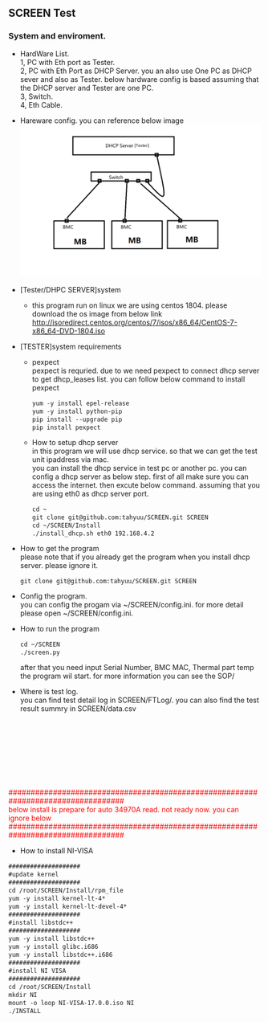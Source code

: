 ## SCREEN Test

### System and enviroment.

* HardWare List.<br>
  1, PC with Eth port as Tester.<br>
  2, PC with Eth Port as DHCP Server. you an also use One PC as DHCP sever and also as Tester. below hardware config is based assuming that the DHCP server and Tester are one PC.<br>
  3, Switch.<br>
  4, Eth Cable.<br>
  
* Hareware config. you can reference below image
![Image text](https://github.com/tahyuu/SCREEN/blob/master/SOP/HarwareConfig.png)
* [Tester/DHPC SERVER]system
  * this program run on linux
  we are using centos 1804. please download the os image from below link<br>
  http://isoredirect.centos.org/centos/7/isos/x86_64/CentOS-7-x86_64-DVD-1804.iso
* [TESTER]system requirements
  * pexpect<br>
      pexpect is requried. due to we need pexpect to connect dhcp server to get dhcp_leases list.
      you can follow below command to install pexpect
      ```
      yum -y install epel-release
      yum -y install python-pip
      pip install --upgrade pip
      pip install pexpect
      ```
  * How to setup dhcp server<br>
      in this program we will use dhcp service. so that we can get the test unit ipaddress via mac.<br>
    you can install the dhcp service in test pc or another pc.
      you can config a dhcp server as below step. first of all make sure you can access the internet. then excute below command.
      assuming that you are using eth0 as dhcp server port.
      ```
      cd ~
      git clone git@github.com:tahyuu/SCREEN.git SCREEN
      cd ~/SCREEN/Install
      ./install_dhcp.sh eth0 192.168.4.2
      ```
      
* How to get the program<br>
 please note that if you already get the program when you install dhcp server. please ignore it.
  ```
  git clone git@github.com:tahyuu/SCREEN.git SCREEN
  ```

* Config the program.<br>
  you can config the progam via ~/SCREEN/config.ini. for more detail please open ~/SCREEN/config.ini.
      
* How to run the program
  ```
  cd ~/SCREEN
  ./screen.py
  ```
  after that you need input Serial Number, BMC MAC, Thermal part temp<br> the program wil start. for more information you can see the SOP/


* Where is test log.<br>
  you can find test detail log in SCREEN/FTLog/.
  you can also find the test result summry in SCREEN/data.csv<br><br><br><br><br><br><br><br><br>
  
<font color="#FF0000">##################################################################################<br>
below install is prepare for auto 34970A read. not ready now. you can ignore below<br>
##################################################################################<br></font>
* How to install NI-VISA
```
####################
#update kernel
####################
cd /root/SCREEN/Install/rpm_file
yum -y install kernel-lt-4*
yum -y install kernel-lt-devel-4*
####################
#install libstdc++
####################
yum -y install libstdc++
yum -y install glibc.i686
yum -y install libstdc++.i686
####################
#install NI VISA
####################
cd /root/SCREEN/Install
mkdir NI
mount -o loop NI-VISA-17.0.0.iso NI
./INSTALL
```
  
